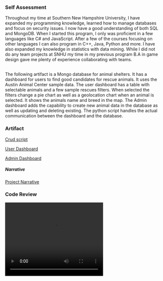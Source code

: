 ### Self Assessment
Throughout my time at Southern New Hampshire University, I have expanded my programming knowledge, learned how to manage databases and focus on security issues. I now have a good understanding of both SQL and MongoDB. When I started this program, I only was proficient in a few languages like C# and JavaScript. After a few of the courses focusing on other languages I can also program in C++, Java, Python and more. I have also expanded my knowledge in statistics with data mining. While I did not do any team projects at SNHU my time in my previous program B.A in game design gave me plenty of experience collaborating with teams. 
  
<br>The following artifact is a Mongo database for animal shelters. It has a dashboard for users to find good candidates for rescue animals. It uses the Austin Animal Center sample data. The user dashboard has a table with selectable animals and a few sample rescues filters. When selected the filters change a pie chart as well as a geolocation chart when an animal is selected. It shows the animals name and breed in the map. The Admin dashboard adds the capability to create new animal data in the database as well as updating and deleting existing. The python script handles the actual communication between the dashboard and the database.


### Artifact
<a href="https://garrettwaag.github.io/CRUD.py" download>Crud script</a>
  
<a href="https://garrettwaag.github.io/User_dash.ipynb" download>User Dashboard</a>
  
<a href="https://garrettwaag.github.io/Admin_dash.ipynb" download>Admin Dashboard</a>
##### Narrative
<a href="https://garrettwaag.github.io/Dash_Narrative.docx" download>Project Narrative</a>




### Code Review
<video width="320" height="240" controls>
  <source type="video/mp4" src="https://garrettwaag.github.io/Waag_Garrett_code_review.mp4">
</video>
